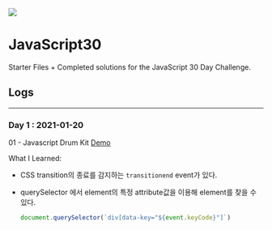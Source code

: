 ﻿![](https://javascript30.com/images/JS3-social-share.png)

# JavaScript30

Starter Files + Completed solutions for the JavaScript 30 Day Challenge.

## Logs

----

### Day 1 : 2021-01-20

01 - Javascript Drum Kit [Demo](https://bbumjun.github.io/Javascript30/01%20-%20JavaScript%20Drum%20Kit/)

What I Learned:

- CSS transition의 종료를 감지하는 `transitionend` event가 있다.

- querySelector 에서 element의 특정 attribute값을 이용해 element를 찾을 수 있다. 

  ```javascript
  document.querySelector(`div[data-key="${event.keyCode}"]`)
  ```

